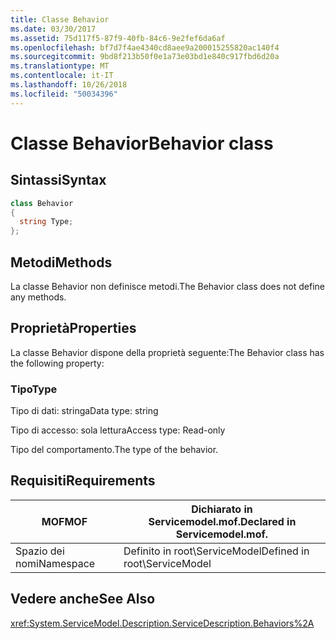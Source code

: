 ```yaml
---
title: Classe Behavior
ms.date: 03/30/2017
ms.assetid: 75d117f5-87f9-40fb-84c6-9e2fef6da6af
ms.openlocfilehash: bf7d7f4ae4340cd8aee9a200015255820ac140f4
ms.sourcegitcommit: 9bd8f213b50f0e1a73e03bd1e840c917fbd6d20a
ms.translationtype: MT
ms.contentlocale: it-IT
ms.lasthandoff: 10/26/2018
ms.locfileid: "50034396"
---
```

# <a name="behavior-class"></a><span data-ttu-id="fe3ed-102">Classe Behavior</span><span class="sxs-lookup"><span data-stu-id="fe3ed-102">Behavior class</span></span>
## <a name="syntax"></a><span data-ttu-id="fe3ed-103">Sintassi</span><span class="sxs-lookup"><span data-stu-id="fe3ed-103">Syntax</span></span>  
  
```csharp
class Behavior  
{  
  string Type;  
};  
```  
  
## <a name="methods"></a><span data-ttu-id="fe3ed-104">Metodi</span><span class="sxs-lookup"><span data-stu-id="fe3ed-104">Methods</span></span>  
 <span data-ttu-id="fe3ed-105">La classe Behavior non definisce metodi.</span><span class="sxs-lookup"><span data-stu-id="fe3ed-105">The Behavior class does not define any methods.</span></span>  
  
## <a name="properties"></a><span data-ttu-id="fe3ed-106">Proprietà</span><span class="sxs-lookup"><span data-stu-id="fe3ed-106">Properties</span></span>  
 <span data-ttu-id="fe3ed-107">La classe Behavior dispone della proprietà seguente:</span><span class="sxs-lookup"><span data-stu-id="fe3ed-107">The Behavior class has the following property:</span></span>  
  
### <a name="type"></a><span data-ttu-id="fe3ed-108">Tipo</span><span class="sxs-lookup"><span data-stu-id="fe3ed-108">Type</span></span>  
 <span data-ttu-id="fe3ed-109">Tipo di dati: stringa</span><span class="sxs-lookup"><span data-stu-id="fe3ed-109">Data type: string</span></span>  
  
 <span data-ttu-id="fe3ed-110">Tipo di accesso: sola lettura</span><span class="sxs-lookup"><span data-stu-id="fe3ed-110">Access type: Read-only</span></span>  
  
 <span data-ttu-id="fe3ed-111">Tipo del comportamento.</span><span class="sxs-lookup"><span data-stu-id="fe3ed-111">The type of the behavior.</span></span>  
  
## <a name="requirements"></a><span data-ttu-id="fe3ed-112">Requisiti</span><span class="sxs-lookup"><span data-stu-id="fe3ed-112">Requirements</span></span>  
  
|<span data-ttu-id="fe3ed-113">MOF</span><span class="sxs-lookup"><span data-stu-id="fe3ed-113">MOF</span></span>|<span data-ttu-id="fe3ed-114">Dichiarato in Servicemodel.mof.</span><span class="sxs-lookup"><span data-stu-id="fe3ed-114">Declared in Servicemodel.mof.</span></span>|  
|---------|-----------------------------------|  
|<span data-ttu-id="fe3ed-115">Spazio dei nomi</span><span class="sxs-lookup"><span data-stu-id="fe3ed-115">Namespace</span></span>|<span data-ttu-id="fe3ed-116">Definito in root\ServiceModel</span><span class="sxs-lookup"><span data-stu-id="fe3ed-116">Defined in root\ServiceModel</span></span>|  
  
## <a name="see-also"></a><span data-ttu-id="fe3ed-117">Vedere anche</span><span class="sxs-lookup"><span data-stu-id="fe3ed-117">See Also</span></span>  
 <xref:System.ServiceModel.Description.ServiceDescription.Behaviors%2A>
